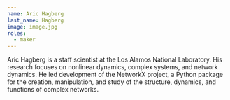 ```yaml
---
name: Aric Hagberg
last_name: Hagberg
image: image.jpg
roles:
  - maker
---
```

Aric Hagberg is a staff scientist at the Los Alamos National Laboratory. His research focuses on nonlinear dynamics, complex systems, and network dynamics. He led development of the NetworkX project, a Python package for the creation, manipulation, and study of the structure, dynamics, and functions of complex networks.
